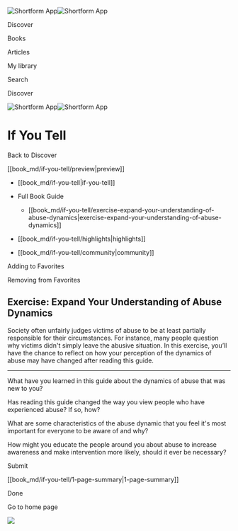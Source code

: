 ![Shortform App](/img/logo.36a2399e.svg)![Shortform App](/img/logo-dark.70c1b072.svg)

Discover

Books

Articles

My library

Search

Discover

![Shortform App](/img/logo.36a2399e.svg)![Shortform App](/img/logo-dark.70c1b072.svg)

# If You Tell

Back to Discover

[[book_md/if-you-tell/preview|preview]]

  * [[book_md/if-you-tell|if-you-tell]]
  * Full Book Guide

    * [[book_md/if-you-tell/exercise-expand-your-understanding-of-abuse-dynamics|exercise-expand-your-understanding-of-abuse-dynamics]]
  * [[book_md/if-you-tell/highlights|highlights]]
  * [[book_md/if-you-tell/community|community]]



Adding to Favorites 

Removing from Favorites 

## Exercise: Expand Your Understanding of Abuse Dynamics

Society often unfairly judges victims of abuse to be at least partially responsible for their circumstances. For instance, many people question why victims didn't simply leave the abusive situation. In this exercise, you’ll have the chance to reflect on how your perception of the dynamics of abuse may have changed after reading this guide.

* * *

What have you learned in this guide about the dynamics of abuse that was new to you?

Has reading this guide changed the way you view people who have experienced abuse? If so, how?

What are some characteristics of the abuse dynamic that you feel it's most important for everyone to be aware of and why?

How might you educate the people around you about abuse to increase awareness and make intervention more likely, should it ever be necessary?

Submit 

[[book_md/if-you-tell/1-page-summary|1-page-summary]]

Done

Go to home page 

![](https://bat.bing.com/action/0?ti=56018282&Ver=2&mid=f42581d5-34f4-49f5-a092-4e6da952525e&sid=49fff5b0636c11eeb9c611038afc8668&vid=4a005010636c11ee80c703d4c4a7acd5&vids=0&msclkid=N&pi=0&lg=en-US&sw=800&sh=600&sc=24&nwd=1&tl=Shortform%20%7C%20Book&p=https%3A%2F%2Fwww.shortform.com%2Fapp%2Fbook%2Fif-you-tell%2Fexercise-expand-your-understanding-of-abuse-dynamics&r=&lt=446&evt=pageLoad&sv=1&rn=615760)
